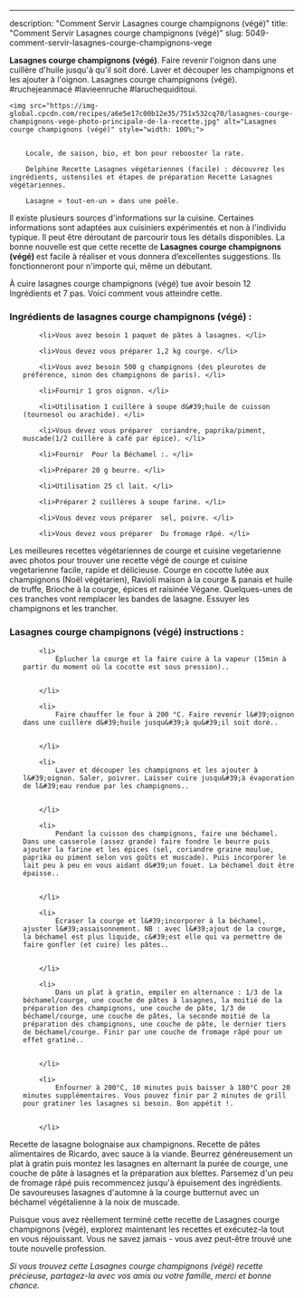 ---
description: "Comment Servir Lasagnes courge champignons (végé)"
title: "Comment Servir Lasagnes courge champignons (végé)"
slug: 5049-comment-servir-lasagnes-courge-champignons-vege

<p>
	<strong>Lasagnes courge champignons (végé)</strong>. 
	Faire revenir l&#39;oignon dans une cuillère d&#39;huile jusqu&#39;à qu&#39;il soit doré. Laver et découper les champignons et les ajouter à l&#39;oignon. Lasagnes courge champignons (végé). #ruchejeanmacé #lavieenruche #laruchequiditoui.
</p>
<p>
	
	<img src="https://img-global.cpcdn.com/recipes/a6e5e17c00b12e35/751x532cq70/lasagnes-courge-champignons-vege-photo-principale-de-la-recette.jpg" alt="Lasagnes courge champignons (végé)" style="width: 100%;">
	
	
		Locale, de saison, bio, et bon pour rebooster la rate.
	
		Delphine Recette Lasagnes végétariennes (facile) : découvrez les ingrédients, ustensiles et étapes de préparation Recette Lasagnes végétariennes.
	
		Lasagne « tout-en-un » dans une poêle.
	
</p>

Il existe plusieurs sources d'informations sur la cuisine. Certaines informations sont adaptées aux cuisiniers expérimentés et non à l'individu typique. Il peut être déroutant de parcourir tous les détails disponibles. La bonne nouvelle est que cette recette de <strong> Lasagnes courge champignons (végé) </strong> est facile à réaliser et vous donnera d’excellentes suggestions. Ils fonctionneront pour n'importe qui, même un débutant.

<!--inarticleads1-->

À cuire lasagnes courge champignons (végé) tue avoir besoin 12 Ingrédients et 7 pas. Voici comment vous atteindre cette.

<h3>Ingrédients de lasagnes courge champignons (végé) :</h3>

<ol>
	
		<li>Vous avez besoin 1 paquet de pâtes à lasagnes. </li>
	
		<li>Vous devez vous préparer 1,2 kg courge. </li>
	
		<li>Vous avez besoin 500 g champignons (des pleurotes de préférence, sinon des champignons de paris). </li>
	
		<li>Fournir 1 gros oignon. </li>
	
		<li>Utilisation 1 cuillère à soupe d&#39;huile de cuisson (tournesol ou arachide). </li>
	
		<li>Vous devez vous préparer  coriandre, paprika/piment, muscade(1/2 cuillère à café par épice). </li>
	
		<li>Fournir  Pour la Béchamel :. </li>
	
		<li>Préparer 20 g beurre. </li>
	
		<li>Utilisation 25 cl lait. </li>
	
		<li>Préparer 2 cuillères à soupe farine. </li>
	
		<li>Vous devez vous préparer  sel, poivre. </li>
	
		<li>Vous devez vous préparer  Du fromage râpé. </li>
	
</ol>

Les meilleures recettes végétariennes de courge et cuisine vegetarienne avec photos pour trouver une recette végé de courge et cuisine vegetarienne facile, rapide et délicieuse. Courge en cocotte lutée aux champignons (Noël végétarien), Ravioli maison à la courge &amp; panais et huile de truffe, Brioche à la courge, épices et raisinée Végane. Quelques-unes de ces tranches vont remplacer les bandes de lasagne. Essuyer les champignons et les trancher. 

<!--inarticleads2-->

<h3>Lasagnes courge champignons (végé) instructions :</h3>

<ol>
	
		<li>
			Éplucher la courge et la faire cuire à la vapeur (15min à partir du moment où la cocotte est sous pression)..
			
			
		</li>
	
		<li>
			Faire chauffer le four à 200 °C. Faire revenir l&#39;oignon dans une cuillère d&#39;huile jusqu&#39;à qu&#39;il soit doré..
			
			
		</li>
	
		<li>
			Laver et découper les champignons et les ajouter à l&#39;oignon. Saler, poivrer. Laisser cuire jusqu&#39;à évaporation de l&#39;eau rendue par les champignons..
			
			
		</li>
	
		<li>
			Pendant la cuisson des champignons, faire une béchamel. Dans une casserole (assez grande) faire fondre le beurre puis ajouter la farine et les épices (sel, coriandre graine moulue, paprika ou piment selon vos goûts et muscade). Puis incorporer le lait peu à peu en vous aidant d&#39;un fouet. La béchamel doit être épaisse..
			
			
		</li>
	
		<li>
			Écraser la courge et l&#39;incorporer à la béchamel, ajuster l&#39;assaisonnement. NB : avec l&#39;ajout de la courge, la béchamel est plus liquide, c&#39;est elle qui va permettre de faire gonfler (et cuire) les pâtes..
			
			
		</li>
	
		<li>
			Dans un plat à gratin, empiler en alternance : 1/3 de la béchamel/courge, une couche de pâtes à lasagnes, la moitié de la préparation des champignons, une couche de pâte, 1/3 de béchamel/courge, une couche de pâtes, la seconde moitié de la préparation des champignons, une couche de pâte, le dernier tiers de béchamel/courge. Finir par une couche de fromage râpé pour un effet gratiné..
			
			
		</li>
	
		<li>
			Enfourner à 200°C, 10 minutes puis baisser à 180°C pour 20 minutes supplémentaires. Vous pouvez finir par 2 minutes de grill pour gratiner les lasagnes si besoin. Bon appétit !.
			
			
		</li>
	
</ol>

Recette de lasagne bolognaise aux champignons. Recette de pâtes alimentaires de Ricardo, avec sauce à la viande. Beurrez généreusement un plat à gratin puis montez les lasagnes en alternant la purée de courge, une couche de pâte à lasagnes et la préparation aux blettes. Parsemez d&#39;un peu de fromage râpé puis recommencez jusqu&#39;à épuisement des ingrédients. De savoureuses lasagnes d&#39;automne à la courge butternut avec un béchamel végétalienne à la noix de muscade. 

<!--inarticleads1-->

<p>
Puisque vous avez réellement terminé cette recette de Lasagnes courge champignons (végé), explorez maintenant les recettes et exécutez-la tout en vous réjouissant. Vous ne savez jamais - vous avez peut-être trouvé une toute nouvelle profession.
</p>

<p>
<i>Si vous trouvez cette Lasagnes courge champignons (végé) recette précieuse, partagez-la avec vos amis ou votre famille, merci et bonne chance.</i>
</p>
